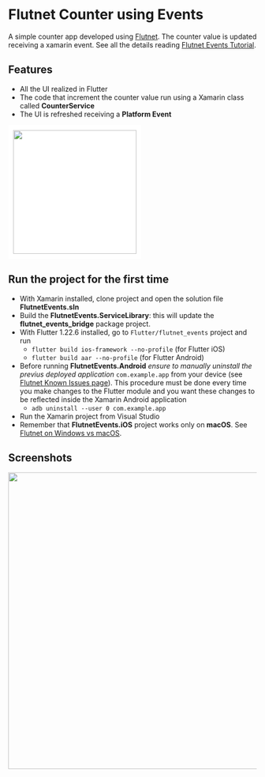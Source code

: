 # Flutnet Counter using Events

A simple counter app developed using [Flutnet](https://www.flutnet.com). The counter value is updated receiving a xamarin event. See all the details reading [Flutnet Events Tutorial](https://www.flutnet.com/Documentation/Samples-Tutorials/Flutnet-Events).

## Features

- All the UI realized in Flutter
- The code that increment the counter value run using a Xamarin class called **CounterService**
- The UI is refreshed receiving a **Platform Event**

<img src="github_assets/sketch.png" height="250" style="background-color:white; padding:10px;">

## Run the project for the first time

- With Xamarin installed, clone project and open the solution file **FlutnetEvents.sln**
- Build the **FlutnetEvents.ServiceLibrary**: this will update the **flutnet_events_bridge** package project.
- With Flutter 1.22.6 installed, go to `Flutter/flutnet_events` project and run 
    - `flutter build ios-framework --no-profile` (for Flutter iOS)
    - `flutter build aar --no-profile` (for Flutter Android)
- Before running **FlutnetEvents.Android** _ensure to manually uninstall the previus deployed application_ `com.example.app` from your device (see [Flutnet Known Issues page](https://www.flutnet.com/Download/Release-Notes/Known-Issues)). This procedure must be done every time you make changes to the Flutter module and you want these changes to be reflected inside the Xamarin Android application
    - `adb uninstall --user 0 com.example.app`
- Run the Xamarin project from Visual Studio
- Remember that **FlutnetEvents.iOS** project works only on **macOS**. See [Flutnet on Windows vs macOS](https://www.flutnet.com/Documentation/Getting-Started/Flutnet-on-Windows-vs-macOS).

## Screenshots

<img src="github_assets/app.gif" height="600">


